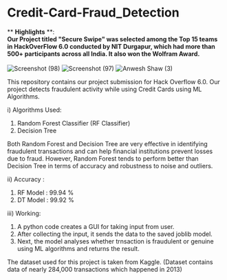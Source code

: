# Credit-Card-Fraud_Detection

** <b>Highlights</b> **: <br>
<b>Our Project titled "Secure Swipe" was selected among the Top 15 teams in HackOverFlow 6.0 conducted by NIT Durgapur, which had more than 500+ participants across all India. It also won the Wolfram Award.</b> <br><br>
![Screenshot (98)](https://user-images.githubusercontent.com/83204279/227383379-bff45360-18e0-4310-83cf-5f0ff8fd6b0f.png)
![Screenshot (97)](https://user-images.githubusercontent.com/83204279/227382638-499162e8-bc27-47de-8049-e258caf27ee6.png)
![Anwesh Shaw (3)](https://user-images.githubusercontent.com/83204279/227709532-cc00203d-0156-49d6-9a3d-356986077e0b.png)

This repository contains our project submission for Hack Overflow 6.0. 
Our project detects fraudulent activity while using Credit Cards using ML Algorithms.

i) Algorithms Used:
1) Random Forest Classifier (RF Classifier)
2) Decision Tree 

Both Random Forest and Decision Tree are very effective in identifying fraudulent transactions and can help financial institutions prevent losses due to fraud. However, Random Forest tends to perform better than Decision Tree in terms of accuracy and robustness to noise and outliers.

ii) Accuracy :
1) RF Model : 99.94 %
2) DT Model : 99.92 %

iii) Working:
1) A python code creates a GUI for taking input from user.
2) After collecting the input, it sends the data to the saved joblib model.
3) Next, the model analyses whether trnsaction is fraudulent or genuine using ML algorithms and returns the result.


The dataset used for this project is taken from Kaggle. (Dataset contains data of nearly 284,000 transactions which happened in 2013)
